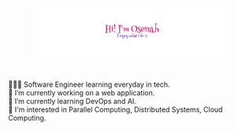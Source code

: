 <p align="center"><img width="80%" alt="Hello, I'm Anurag. I do open source!" src="./Hi-removebg.png" /></p>

<br />

👩🏽‍💻 Software Engineer learning everyday in tech. <br/>
🔭 I’m currently working on a web application. <br/>
🌱 I’m currently learning DevOps and AI. <br/> 
💬 I'm interested in Parallel Computing, Distributed Systems, Cloud Computing. <br/>

